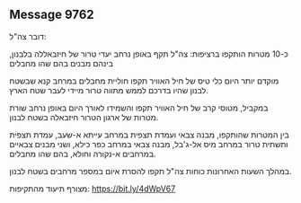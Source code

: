 ## Message 9762

דובר צה"ל:

כ-10 מטרות הותקפו ברציפות: צה"ל תקף באופן נרחב יעדי טרור של חיזבאללה בלבנון, בינהם מבנים בהם שהו מחבלים

מוקדם יותר היום כלי טיס של חיל האוויר תקפו חוליית מחבלים במרחב קנא שבשטח לבנון שהיו בדרכם לממש מתווה טרור מיידי לעבר שטח הארץ.

במקביל, מטוסי קרב של חיל האוויר תקפו והשמידו לאורך היום באופן נרחב שורת מטרות של ארגון הטרור חיזבאלה בשטח לבנון.

בין המטרות שהותקפו, מבנה צבאי ועמדת תצפית במרחב עייתא א-שעב, עמדת תצפית ותשתית טרור במרחב מיס אל-ג'בל, מבנה צבאי במרחב כפר כילא, ושני מבנים צבאיים במרחבים א-נקורה וחולא, בהם שהו מחבלים.

במהלך השעות האחרונות כוחות צה"ל תקפו להסרת איום במספר מרחבים בשטח לבנון.

מצורף תיעוד מהתקיפות: https://bit.ly/4dWpV67


